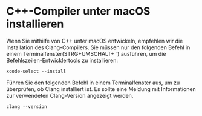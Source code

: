<h1 data-loc-id="walkthough.mac.install.compiler">C++-Compiler unter macOS installieren</h1>
<p data-loc-id="walkthough.mac.text1">Wenn Sie mithilfe von C++ unter macOS entwickeln, empfehlen wir die Installation des Clang-Compilers. Sie müssen nur den folgenden Befehl in einem Terminalfenster(STRG+UMSCHALT+ `) ausführen, um die Befehlszeilen-Entwicklertools zu installieren:</p>
<pre><code class="lang-bash">xcode-select --install</code></pre>
<p data-loc-id="walkthough.mac.text2">Führen Sie den folgenden Befehl in einem Terminalfenster aus, um zu überprüfen, ob Clang installiert ist. Es sollte eine Meldung mit Informationen zur verwendeten Clang-Version angezeigt werden.</p>
<pre><code class="lang-bash">clang --version</code></pre>
